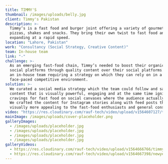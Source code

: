 ```yaml
---
title: TIMMY'S
thumbnail: /images/uploads/belly.jpg
client: Timmy's Pakistan
description: >-
  Timmy’s is a fast food and burger joint offering a variety of gourmet burgers,
  pizzas, shakes and snacks. They bring their own twist to fast food and are
  expanding at a rapid speed.
location: "Lahore, Pakistan"
work: "Consultancy (Social Strategy, Creative Content)"
team: In-house team
link: "-"
challenge: >-
  As an emerging fast-food chain, Timmy’s needed to boost their organic reach on
  social platforms through quality content over their social platforms. Having
  an in-house team requiring a strategy on which they can rely on in a
  face-paced competitive environment.
solution: >-
  We curated a social media strategy which the team could follow and sample
  content that is visually powerful, engaging and at the same time ignite the
  cravings for fast food on social canvases where the audience actually lives.
  We crafted the content for Instagram stories along with feed posts that are
  visually more appealing to the fast-food enthusiasts and general consumers.
video: "https://res.cloudinary.com/rauf-tech/video/upload/v1564607127/timmy_s_xbf5ic.mp4"
mainImage: /images/uploads/cover-placeholder.png
galleryImages:
  - /images/uploads/placeholder.jpg
  - /images/uploads/placeholder.jpg
  - /images/uploads/placeholder.jpg
  - /images/uploads/placeholder.jpg
galleryVideos:
  - https://res.cloudinary.com/rauf-tech/video/upload/v1564666766/timmys_story_coffee_hkky6x.mp4
  - https://res.cloudinary.com/rauf-tech/video/upload/v1564667398/newyear_nadgpp.mp4
---
```

